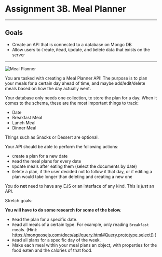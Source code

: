 # Assignment 3B. Meal Planner

---

## Goals

- Create an API that is connected to a database on Mongo DB
- Allow users to `C`reate, `R`ead, `U`pdate, and `D`elete data that exists on the server

---

![Meal Planner](https://i.imgur.com/3ru0Ld1.jpg)

You are tasked with creating a Meal Planner API! The purpose is to plan your meals for a certain day ahead of time, and maybe add/edit/delete meals based on how the day actually went.

Your database only needs one collection, to store the plan for a day. When it comes to the schema, these are the most important things to track:

- Date
- Breakfast Meal
- Lunch Meal
- Dinner Meal

Things such as Snacks or Dessert are optional.

Your API should be able to perform the following actions:

- `C`reate a plan for a new date
- `R`ead the meal plans for every date
- `U`pdate meals after eating them (select the documents by date)
- `D`elete a plan, if the user decided not to follow it that day, or if editing a plan would take longer than deleting and creating a new one

You do **not** need to have any EJS or an interface of any kind. This is _just_ an API.

Stretch goals:

**You will have to do some research for some of the below.**

- `R`ead the plan for a specific date.
- `R`ead all meals of a certain type. For example, only reading `Breakfast` meals. (Hint: https://mongoosejs.com/docs/api/query.html#Query.prototype.select() )
- `R`ead all plans for a specific day of the week.
- Make each meal within your meal plans an object, with properties for the food eaten and the calories of that food.
